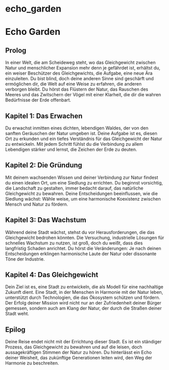 # echo_garden

# Echo Garden

## Prolog
In einer Welt, die am Scheideweg steht, wo das Gleichgewicht zwischen Natur und menschlicher Expansion mehr denn je gefährdet ist, erhältst du, ein weiser Beschützer des Gleichgewichts, die Aufgabe, eine neue Ära einzuleiten. Du bist blind, doch deine anderen Sinne sind geschärft und ermöglichen dir, die Welt auf eine Weise zu erfahren, die anderen verborgen bleibt. Du hörst das Flüstern der Natur, das Rauschen des Meeres und das Zwitschern der Vögel mit einer Klarheit, die dir die wahren Bedürfnisse der Erde offenbart.

## Kapitel 1: Das Erwachen
Du erwachst inmitten eines dichten, lebendigen Waldes, der von den sanften Geräuschen der Natur umgeben ist. Deine Aufgabe ist es, diesen Ort zu erkunden und ein tiefes Verständnis für das Gleichgewicht der Natur zu entwickeln. Mit jedem Schritt fühlst du die Verbindung zu allem Lebendigen stärker und lernst, die Zeichen der Erde zu deuten.

## Kapitel 2: Die Gründung
Mit deinem wachsenden Wissen und deiner Verbindung zur Natur findest du einen idealen Ort, um eine Siedlung zu errichten. Du beginnst vorsichtig, die Landschaft zu gestalten, immer bedacht darauf, das natürliche Gleichgewicht zu bewahren. Deine Entscheidungen beeinflussen, wie die Siedlung wächst: Wähle weise, um eine harmonische Koexistenz zwischen Mensch und Natur zu fördern.

## Kapitel 3: Das Wachstum
Während deine Stadt wächst, stehst du vor Herausforderungen, die das Gleichgewicht bedrohen könnten. Die Versuchung, industrielle Lösungen für schnelles Wachstum zu nutzen, ist groß, doch du weißt, dass dies langfristig Schaden anrichtet. Du hörst die Veränderungen: Je nach deinen Entscheidungen erklingen harmonische Laute der Natur oder dissonante Töne der Industrie.

## Kapitel 4: Das Gleichgewicht
Dein Ziel ist es, eine Stadt zu entwickeln, die als Modell für eine nachhaltige Zukunft dient. Eine Stadt, in der Menschen in Harmonie mit der Natur leben, unterstützt durch Technologien, die das Ökosystem schützen und fördern. Der Erfolg deiner Mission wird nicht nur an der Zufriedenheit deiner Bürger gemessen, sondern auch am Klang der Natur, der durch die Straßen deiner Stadt weht.

## Epilog
Deine Reise endet nicht mit der Errichtung dieser Stadt. Es ist ein ständiger Prozess, das Gleichgewicht zu bewahren und auf die leisen, doch aussagekräftigen Stimmen der Natur zu hören. Du hinterlässt ein Echo deiner Weisheit, das zukünftige Generationen leiten wird, den Weg der Harmonie zu beschreiten.